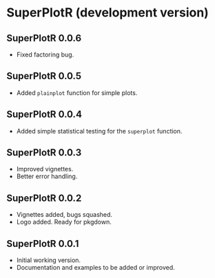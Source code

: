 # SuperPlotR (development version)

## SuperPlotR 0.0.6

* Fixed factoring bug.

## SuperPlotR 0.0.5

* Added `plainplot` function for simple plots.

## SuperPlotR 0.0.4

* Added simple statistical testing for the `superplot` function.

## SuperPlotR 0.0.3

* Improved vignettes.
* Better error handling.

## SuperPlotR 0.0.2

* Vignettes added, bugs squashed.
* Logo added. Ready for pkgdown.

## SuperPlotR 0.0.1

* Initial working version.
* Documentation and examples to be added or improved.
